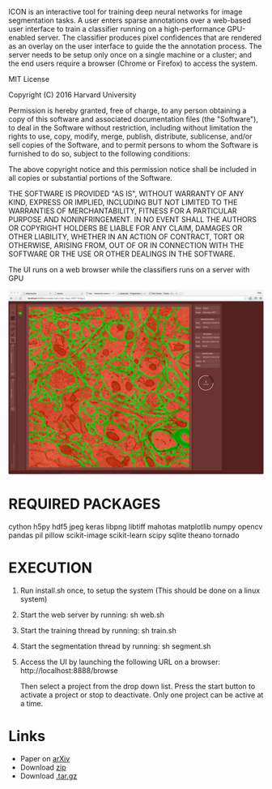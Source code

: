 ICON is an interactive tool for training deep neural networks for image segmentation tasks. A user enters sparse annotations over a web-based user interface to train a classifier running on a high-performance GPU-enabled server. The classifier produces pixel confidences that are rendered as an overlay on the user interface to guide the the annotation process. The server needs to be setup only once on a single machine or a cluster; and the end users require a browser (Chrome or Firefox) to access the system.

MIT License

Copyright (C) 2016 Harvard University

Permission is hereby granted, free of charge, to any person obtaining a copy
of this software and associated documentation files (the "Software"), to deal
in the Software without restriction, including without limitation the rights
to use, copy, modify, merge, publish, distribute, sublicense, and/or sell
copies of the Software, and to permit persons to whom the Software is
furnished to do so, subject to the following conditions:

The above copyright notice and this permission notice shall be included in
all copies or substantial portions of the Software.

THE SOFTWARE IS PROVIDED "AS IS", WITHOUT WARRANTY OF ANY KIND, EXPRESS OR
IMPLIED, INCLUDING BUT NOT LIMITED TO THE WARRANTIES OF MERCHANTABILITY,
FITNESS FOR A PARTICULAR PURPOSE AND NONINFRINGEMENT. IN NO EVENT SHALL THE
AUTHORS OR COPYRIGHT HOLDERS BE LIABLE FOR ANY CLAIM, DAMAGES OR OTHER
LIABILITY, WHETHER IN AN ACTION OF CONTRACT, TORT OR OTHERWISE, ARISING FROM,
OUT OF OR IN CONNECTION WITH THE SOFTWARE OR THE USE OR OTHER DEALINGS IN
THE SOFTWARE.



The UI runs on a web browser while the classifiers runs
on a server with GPU

![alt tag](https://github.com/Rhoana/icon/blob/master/screenshots/segmentation.png)

# REQUIRED PACKAGES
cython
h5py
hdf5
jpeg
keras
libpng
libtiff
mahotas
matplotlib
numpy
opencv
pandas
pil 
pillow
scikit-image 
scikit-learn
scipy
sqlite
theano
tornado

# EXECUTION

1. Run install.sh once, to setup the system 
   (This should be done on a linux system)

2. Start the web server by running:
   sh web.sh

3. Start the training thread by running:
   sh train.sh

4. Start the segmentation thread by running:
   sh segment.sh

5. Access the UI by launching the following URL
   on a browser:
   http://localhost:8888/browse

   Then select a project from the drop down list.
   Press the start button to activate a project
   or stop to deactivate.  Only one project can
   be active at a time. 
   
# Links
* Paper on [arXiv](https://arxiv.org/abs/1610.09032) 
* Download [zip](https://github.com/Rhoana/icon/zipball/master)
* Download [.tar.gz](https://github.com/Rhoana/icon)
